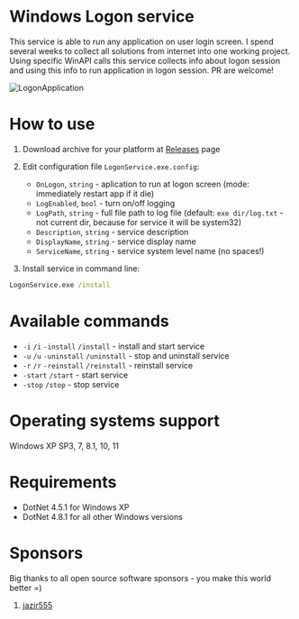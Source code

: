 # Windows Logon service

This service is able to run any application on user login screen. I spend several weeks to collect all solutions from internet into one working project. Using specific WinAPI calls this service collects info about logon session and using this info to run application in logon session. PR are welcome!

![LogonApplication](https://github.com/VoidVolker/Windows-logon-service/assets/5086438/23dfd564-a8b7-43d2-a96d-3205aa40c341)

# How to use
1. Download archive for your platform at  [Releases](https://github.com/VoidVolker/Windows-logon-service/releases) page
1. Edit configuration file `LogonService.exe.config`:
    - `OnLogon`, `string` - aplication to run at logon screen (mode: immediately restart app if it die)
    - `LogEnabled`, `bool` - turn on/off logging
    - `LogPath`, `string` - full file path to log file (default: `exe dir/log.txt` - not current dir, because for service it will be system32)
    - `Description`, `string` - service description
    - `DisplayName`, `string` - service display name
    - `ServiceName`, `string` - service system level name (no spaces!)

1. Install service in command line:

```cmd
LogonService.exe /install
```

# Available commands

- `-i` `/i` `-install` `/install` - install and start service
- `-u` `/u` `-uninstall` `/uninstall` - stop and uninstall service
- `-r` `/r` `-reinstall` `/reinstall` - reinstall service
- `-start` `/start` - start service
- `-stop` `/stop` - stop service

# Operating systems support

Windows XP SP3, 7, 8.1, 10, 11

# Requirements

- DotNet 4.5.1 for Windows XP
- DotNet 4.8.1 for all other Windows versions

# Sponsors

Big thanks to all open source software sponsors - you make this world better =)

1. [jazir555](https://github.com/jazir555)
